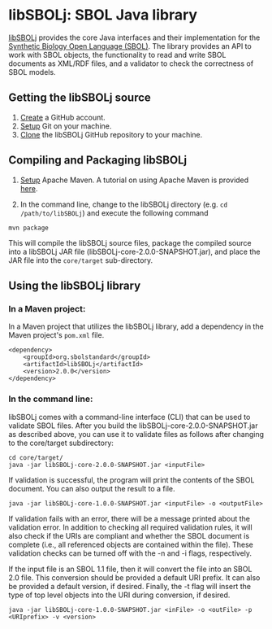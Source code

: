 # libSBOLj: SBOL Java library

[libSBOLj](https://github.com/SynBioDex/libSBOLj) provides the core Java interfaces and their implementation for 
the [Synthetic Biology Open Language (SBOL)](http://www.sbolstandard.org/sbolstandard/specification). The library provides an API to 
work with SBOL objects, the functionality to read and write SBOL documents as XML/RDF files, and a validator to check the 
correctness of SBOL models. 

## Getting the libSBOLj source

1. [Create](https://github.com/) a GitHub account.
2. [Setup](https://help.github.com/articles/set-up-git) Git on your machine.
3. [Clone](https://help.github.com/articles/cloning-a-repository/) the libSBOLj GitHub repository to your machine.

## Compiling and Packaging libSBOLj 

1. [Setup](http://maven.apache.org/download.cgi) Apache Maven. A tutorial on using Apache Maven is provided [here](http://maven.apache.org/guides/getting-started/index.html).

2. In the command line, change to the libSBOLj directory (e.g. ```cd /path/to/libSBOLj```) and execute the following command

```
mvn package
```

This will compile the libSBOLj source files, package the compiled source into a libSBOLj JAR file (libSBOLj-core-2.0.0-SNAPSHOT.jar), and place the JAR file into the ```core/target``` sub-directory. 

## Using the libSBOLj library

### In a Maven project:

In a Maven project that utilizes the libSBOLj library, add a dependency in the Maven project's ```pom.xml``` file.

```
<dependency>
	<groupId>org.sbolstandard</groupId>
	<artifactId>libSBOLj</artifactId>
	<version>2.0.0</version>
</dependency>
```
 
### In the command line:

libSBOLj comes with a command-line interface (CLI) that can be used to validate SBOL files. After you build the 
libSBOLj-core-2.0.0-SNAPSHOT.jar as described above, you can use it to validate files as follows after changing to the core/target subdirectory:

```
cd core/target/
java -jar libSBOLj-core-2.0.0-SNAPSHOT.jar <inputFile>
```
    
If validation is successful, the program will print the contents of the SBOL document. You can also output the result to a file. 

```
java -jar libSBOLj-core-1.0.0-SNAPSHOT.jar <inputFile> -o <outputFile>
```

If validation fails with an error, there will be a message printed about the validation error.  In addition to checking all required validation rules, it will also check if the URIs are compliant and whether the SBOL document is complete (i.e., all referenced objects are contained within the file).  These validation checks can be turned off with the -n and -i flags, respectively.

If the input file is an SBOL 1.1 file, then it will convert the file into an SBOL 2.0 file.  This conversion should be provided a default URI prefix.  It can also be provided a default version, if desired.  Finally, the -t flag will insert the type of top level objects into the URI during conversion, if desired.

```
java -jar libSBOLj-core-1.0.0-SNAPSHOT.jar <inFile> -o <outFile> -p <URIprefix> -v <version>
```
